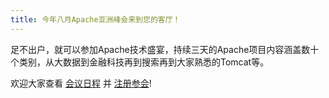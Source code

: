 ```yaml
---
title: 今年八月Apache亚洲峰会来到您的客厅！
---
```


足不出户，就可以参加Apache技术盛宴，持续三天的Apache项目内容涵盖数十个类别，从大数据到金融科技再到搜索再到大家熟悉的Tomcat等。

欢迎大家查看 [会议日程](zh/tracks.html) 并 [注册参会](https://hopin.com/events/apachecon-asia-2021)!
